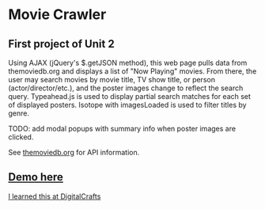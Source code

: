 # Movie Crawler

## First project of Unit 2

Using AJAX (jQuery's $.getJSON method), this web page pulls data from themoviedb.org and displays a list of "Now Playing" movies. From there, the user may search movies by movie title, TV show title, or person (actor/director/etc.), and the poster images change to reflect the search query. Typeahead.js is used to display partial search matches for each set of displayed posters. Isotope with imagesLoaded is used to filter titles by genre.

TODO: add modal popups with summary info when poster images are clicked.

See [themoviedb.org](http://docs.themoviedb.apiary.io/) for API information.

## [Demo here](http://www.kdavidmoore.com/movie-crawler)

[I learned this at DigitalCrafts](https://www.digitalcrafts.com)
